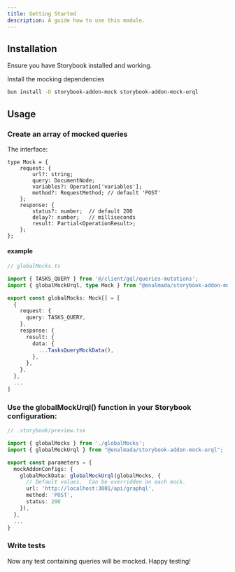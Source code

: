 ```yaml
---
title: Getting Started
description: A guide how to use this module.
---
```


## Installation

Ensure you have Storybook installed and working.

Install the mocking dependencies
```bash
bun install -D storybook-addon-mock storybook-addon-mock-urql
```

## Usage

### Create an array of mocked queries
The interface:
```
type Mock = {
    request: {
        url?: string;
        query: DocumentNode; 
        variables?: Operation['variables'];
        method?: RequestMethod; // default 'POST'
    };
    response: {
        status?: number;  // default 200
        delay?: number;   // milliseconds
        result: Partial<OperationResult>;
    };
};
```

#### example
```ts
// globalMocks.ts

import { TASKS_QUERY } from '@/client/gql/queries-mutations';
import { globalMockUrql, type Mock } from "@enalmada/storybook-addon-mock-urql";

export const globalMocks: Mock[] = [
  {
    request: {
      query: TASKS_QUERY,
    },
    response: {
      result: {
        data: {
          ...TasksQueryMockData(),
        },
      },
    },
  },
  ...
]  
```

### Use the globalMockUrql() function in your Storybook configuration:

```ts
// .storybook/preview.tsx

import { globalMocks } from './globalMocks';
import { globalMockUrql } from "@enalmada/storybook-addon-mock-urql";

export const parameters = {
  mockAddonConfigs: {
    globalMockData: globalMockUrql(globalMocks, {
      // Default values.  Can be overridden on each mock.
      url: 'http://localhost:3001/api/graphql',
      method: 'POST',
      status: 200
    }),
  },
  ...
}
```

### Write tests
Now any test containing queries will be mocked.  Happy testing!
